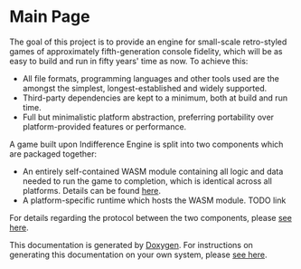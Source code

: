 # Main Page

The goal of this project is to provide an engine for small-scale retro-styled
games of approximately fifth-generation console fidelity, which will be as easy
to build and run in fifty years' time as now.  To achieve this:

- All file formats, programming languages and other tools used are the amongst
  the simplest, longest-established and widely supported.
- Third-party dependencies are kept to a minimum, both at build and run time.
- Full but minimalistic platform abstraction, preferring portability over
  platform-provided features or performance.

A game built upon Indifference Engine is split into two components which are
packaged together:

- An entirely self-contained WASM module containing all logic and data needed to
  run the game to completion, which is identical across all platforms.  Details
  can be found [here](./wasm_module/index.md).
- A platform-specific runtime which hosts the WASM module. TODO link

For details regarding the protocol between the two components, please
[see here](./protocol.md).

This documentation is generated by [Doxygen](https://www.doxygen.nl/).  For
instructions on generating this documentation on your own system, please
[see here](./generating_documentation.md).
